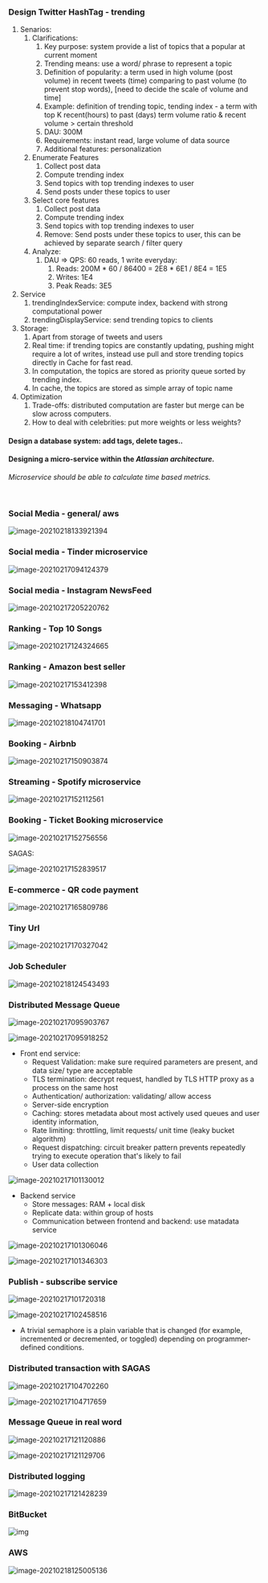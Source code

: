 ### Design Twitter HashTag - trending

1. Senarios:
   1. Clarifications:
      1. Key purpose: system provide a list of topics that a popular at current moment
      2. Trending means: use a word/ phrase to represent a topic
      3. Definition of popularity: a term used in high volume (post volume) in recent tweets (time) comparing to past volume (to prevent stop words), [need to decide the scale of volume and time]
      4. Example: definition of trending topic, tending index - a term with top K recent(hours) to past (days) term volume ratio & recent volume > certain threshold
      5. DAU: 300M
      6. Requirements: instant read, large volume of data source
      7. Additional features: personalization
   2. Enumerate Features
      1. Collect post data
      2. Compute trending index
      3. Send topics with top trending indexes to user
      4. Send posts under these topics to user
   3. Select core features
      1. Collect post data
      2. Compute trending index
      3. Send topics with top trending indexes to user
      4. Remove: Send posts under these topics to user, this can be achieved by separate search / filter query
   4. Analyze:
      1. DAU => QPS: 60 reads, 1 write everyday:
         1. Reads: 200M * 60 / 86400  = 2E8 * 6E1 / 8E4 = 1E5
         2. Writes: 1E4
         3. Peak Reads: 3E5
2. Service
   1. trendingIndexService: compute index, backend with strong computational power
   2. trendingDisplayService: send trending topics to clients
3. Storage:
   1. Apart from storage of tweets and users
   2. Real time: if trending topics are constantly updating, pushing might require a lot of writes, instead use pull and store trending topics directly in Cache for fast read.
   3. In computation, the topics are stored as priority queue sorted by trending index.
   4. In cache, the topics are stored as simple array of topic name
4. Optimization
   1. Trade-offs: distributed computation are faster but merge can be slow across computers. 
   2. How to deal with celebrities: put more weights or less weights?



#### Design a database system: add tags, delete tages..



#### Designing a micro-service within the *Atlassian architecture.*

*Microservice should be able to calculate time based metrics.*







​    

### Social Media - general/ aws

![image-20210218133921394](/home/arkyyang/files/notes/notes/attachments/image-20210218133921394.png)

### Social media - Tinder microservice



![image-20210217094124379](/home/arkyyang/files/notes/notes/attachments/image-20210217094124379.png)

### Social media - Instagram NewsFeed

![image-20210217205220762](/home/arkyyang/files/notes/notes/attachments/image-20210217205220762.png)

### Ranking - Top 10 Songs

![image-20210217124324665](/home/arkyyang/files/notes/notes/attachments/image-20210217124324665.png)

### Ranking - Amazon best seller

![image-20210217153412398](/home/arkyyang/files/notes/notes/attachments/image-20210217153412398.png)

### Messaging - Whatsapp

![image-20210218104741701](/home/arkyyang/files/notes/notes/attachments/image-20210218104741701.png)

### Booking - Airbnb

![image-20210217150903874](/home/arkyyang/files/notes/notes/attachments/image-20210217150903874.png)



### Streaming - Spotify microservice

![image-20210217152112561](/home/arkyyang/files/notes/notes/attachments/image-20210217152112561.png)



### Booking - Ticket Booking microservice

![image-20210217152756556](/home/arkyyang/files/notes/notes/attachments/image-20210217152756556.png)

SAGAS:

![image-20210217152839517](/home/arkyyang/files/notes/notes/attachments/image-20210217152839517.png)



### E-commerce - QR code payment

![image-20210217165809786](/home/arkyyang/files/notes/notes/attachments/image-20210217165809786.png)

### Tiny Url

![image-20210217170327042](/home/arkyyang/files/notes/notes/attachments/image-20210217170327042.png)

### Job Scheduler

![image-20210218124543493](/home/arkyyang/files/notes/notes/attachments/image-20210218124543493.png)



### Distributed Message Queue

![image-20210217095903767](/home/arkyyang/files/notes/notes/attachments/image-20210217095903767.png)

![image-20210217095918252](/home/arkyyang/files/notes/notes/attachments/image-20210217095918252.png)

+ Front end service:
  + Request Validation: make sure required parameters are present, and data size/ type are acceptable
  + TLS termination: decrypt request, handled by TLS HTTP proxy as a process on the same host
  + Authentication/ authorization: validating/ allow access
  + Server-side encryption
  + Caching: stores metadata about most actively used queues and user identity information,
  + Rate limiting: throttling, limit requests/ unit time (leaky bucket algorithm)
  + Request dispatching: circuit breaker pattern prevents repeatedly trying to execute operation that's likely to fail
  + User data collection

![image-20210217101130012](/home/arkyyang/files/notes/notes/attachments/image-20210217101130012.png)

+ Backend service
  + Store messages: RAM + local disk
  + Replicate data: within group of hosts
  + Communication between frontend and backend: use matadata service

![image-20210217101306046](/home/arkyyang/files/notes/notes/attachments/image-20210217101306046.png)

![image-20210217101346303](/home/arkyyang/files/notes/notes/attachments/image-20210217101346303.png)



### Publish - subscribe service

![image-20210217101720318](/home/arkyyang/files/notes/notes/attachments/image-20210217101720318.png)

![image-20210217102458516](/home/arkyyang/files/notes/notes/attachments/image-20210217102458516.png)

+ A trivial semaphore is a plain variable that is changed (for example, incremented or decremented, or toggled) depending on programmer-defined conditions.

### Distributed transaction with SAGAS

![image-20210217104702260](/home/arkyyang/files/notes/notes/attachments/image-20210217104702260.png)

![image-20210217104717659](/home/arkyyang/files/notes/notes/attachments/image-20210217104717659.png)



### Message Queue in real word

![image-20210217121120886](/home/arkyyang/files/notes/notes/attachments/image-20210217121120886.png)

![image-20210217121129706](/home/arkyyang/files/notes/notes/attachments/image-20210217121129706.png)

### Distributed logging

![image-20210217121428239](/home/arkyyang/files/notes/notes/attachments/image-20210217121428239.png)



### BitBucket

![img](https://confluence.atlassian.com/enterprise/files/668468332/935393801/3/1566884320777/BitbucketDataCenter-4-node-architecture_diagram.png)

### AWS

![image-20210218125005136](/home/arkyyang/files/notes/notes/attachments/image-20210218125005136.png)